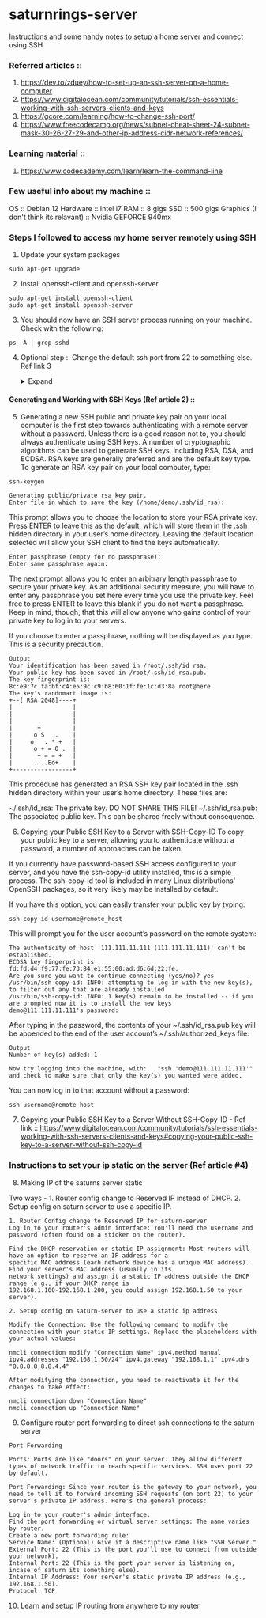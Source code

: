 # saturnrings-server
Instructions and some handy notes to setup a home server and connect using SSH. 

### Referred articles :: 
1. https://dev.to/zduey/how-to-set-up-an-ssh-server-on-a-home-computer
2. https://www.digitalocean.com/community/tutorials/ssh-essentials-working-with-ssh-servers-clients-and-keys
3. https://gcore.com/learning/how-to-change-ssh-port/
4. https://www.freecodecamp.org/news/subnet-cheat-sheet-24-subnet-mask-30-26-27-29-and-other-ip-address-cidr-network-references/

### Learning material :: 
1. https://www.codecademy.com/learn/learn-the-command-line

### Few useful info about my machine :: 
OS :: Debian 12
Hardware :: Intel i7
RAM :: 8 gigs
SSD :: 500 gigs
Graphics (I don't think its relavant) :: Nvidia GEFORCE 940mx

### Steps I followed to access my home server remotely using SSH

1. Update your system packages
```
sudo apt-get upgrade
```
2. Install openssh-client and openssh-server
```
sudo apt-get install openssh-client
sudo apt-get install openssh-server
```
3. You should now have an SSH server process running on your machine. Check with the following:
```
ps -A | grep sshd
```
4. Optional step :: Change the default ssh port from 22 to something else. Ref link 3
   
   <details>
   <summary>Expand</summary>

   a. Backup the Configuration File. Before making any changes, it’s always a good practice to back up your SSH configuration file.
   ```
   sudo cp /etc/ssh/sshd_config /etc/ssh/sshd_config.backup
   ```
   b. Edit the SSH Configuration File. Open the SSHD configuration file with your preferred text editor. For this example, we’ll use nano.
   ```
   sudo nano /etc/ssh/sshd_config
   ```
   c. Locate the Port Directive. Find the line that starts with Port. It should say Port 22 by default.
   d. Change the Port Number. Edit the line to reflect your desired port number, preferably above 1024 to avoid conflicts with other standard services. For instance, to change it to port 2222, the line would look like:
   ```
   Port 2222
   ```
   e. Restart the SSH Service. Apply the changes by restarting the SSH daemon.
   ```
   sudo systemctl restart sshd
   ```
   f. Test the New SSH Port. Before logging out of your current session, open a new terminal or SSH client and try connecting to the server using the new port to ensure everything works correctly:
   ```
   ssh username@your_server_ip -p 2222
   ```
   </details>
#### Generating and Working with SSH Keys (Ref article 2) ::
5. Generating a new SSH public and private key pair on your local computer is the first step towards authenticating with a remote server without a password. Unless there is a good reason not to, you should always authenticate using SSH keys.
A number of cryptographic algorithms can be used to generate SSH keys, including RSA, DSA, and ECDSA. RSA keys are generally preferred and are the default key type.
To generate an RSA key pair on your local computer, type:
```
ssh-keygen
```
```
Generating public/private rsa key pair.
Enter file in which to save the key (/home/demo/.ssh/id_rsa):
```
This prompt allows you to choose the location to store your RSA private key. Press ENTER to leave this as the default, which will store them in the .ssh hidden directory in your user’s home directory. Leaving the default location selected will allow your SSH client to find the keys automatically.
```
Enter passphrase (empty for no passphrase):
Enter same passphrase again:
```
The next prompt allows you to enter an arbitrary length passphrase to secure your private key. As an additional security measure, you will have to enter any passphrase you set here every time you use the private key. Feel free to press ENTER to leave this blank if you do not want a passphrase. Keep in mind, though, that this will allow anyone who gains control of your private key to log in to your servers.

If you choose to enter a passphrase, nothing will be displayed as you type. This is a security precaution.
```
Output
Your identification has been saved in /root/.ssh/id_rsa.
Your public key has been saved in /root/.ssh/id_rsa.pub.
The key fingerprint is:
8c:e9:7c:fa:bf:c4:e5:9c:c9:b8:60:1f:fe:1c:d3:8a root@here
The key's randomart image is:
+--[ RSA 2048]----+
|                 |
|                 |
|                 |
|       +         |
|      o S   .    |
|     o   . * +   |
|      o + = O .  |
|       + = = +   |
|      ....Eo+    |
+-----------------+
```
This procedure has generated an RSA SSH key pair located in the .ssh hidden directory within your user’s home directory. These files are:

~/.ssh/id_rsa: The private key. DO NOT SHARE THIS FILE!
~/.ssh/id_rsa.pub: The associated public key. This can be shared freely without consequence.

6. Copying your Public SSH Key to a Server with SSH-Copy-ID
To copy your public key to a server, allowing you to authenticate without a password, a number of approaches can be taken.

If you currently have password-based SSH access configured to your server, and you have the ssh-copy-id utility installed, this is a simple process. The ssh-copy-id tool is included in many Linux distributions’ OpenSSH packages, so it very likely may be installed by default.

If you have this option, you can easily transfer your public key by typing:
```
ssh-copy-id username@remote_host
```
This will prompt you for the user account’s password on the remote system:
```
The authenticity of host '111.111.11.111 (111.111.11.111)' can't be established.
ECDSA key fingerprint is fd:fd:d4:f9:77:fe:73:84:e1:55:00:ad:d6:6d:22:fe.
Are you sure you want to continue connecting (yes/no)? yes
/usr/bin/ssh-copy-id: INFO: attempting to log in with the new key(s), to filter out any that are already installed
/usr/bin/ssh-copy-id: INFO: 1 key(s) remain to be installed -- if you are prompted now it is to install the new keys
demo@111.111.11.111's password:
```
After typing in the password, the contents of your ~/.ssh/id_rsa.pub key will be appended to the end of the user account’s ~/.ssh/authorized_keys file:
```
Output
Number of key(s) added: 1

Now try logging into the machine, with:   "ssh 'demo@111.111.11.111'"
and check to make sure that only the key(s) you wanted were added.
```
You can now log in to that account without a password:
```
ssh username@remote_host
```
7. Copying your Public SSH Key to a Server Without SSH-Copy-ID - Ref link :: https://www.digitalocean.com/community/tutorials/ssh-essentials-working-with-ssh-servers-clients-and-keys#copying-your-public-ssh-key-to-a-server-without-ssh-copy-id

### Instructions to set your ip static on the server (Ref article #4)

8. Making IP of the saturns server static

Two ways - 1. Router config change to Reserved IP instead of DHCP. 2. Setup config on saturn server to use a specific IP. 

```
1. Router Config change to Reserved IP for saturn-server
Log in to your router's admin interface: You'll need the username and password (often found on a sticker on the router).

Find the DHCP reservation or static IP assignment: Most routers will have an option to reserve an IP address for a
specific MAC address (each network device has a unique MAC address). Find your server's MAC address (usually in its
network settings) and assign it a static IP address outside the DHCP range (e.g., if your DHCP range is
192.168.1.100-192.168.1.200, you could assign 192.168.1.50 to your server).
```
```
2. Setup config on saturn-server to use a static ip address

Modify the Connection: Use the following command to modify the connection with your static IP settings. Replace the placeholders with your actual values:

nmcli connection modify "Connection Name" ipv4.method manual ipv4.addresses "192.168.1.50/24" ipv4.gateway "192.168.1.1" ipv4.dns "8.8.8.8,8.8.4.4"

After modifying the connection, you need to reactivate it for the changes to take effect:

nmcli connection down "Connection Name"
nmcli connection up "Connection Name"
```

9. Configure router port forwarding to direct ssh connections to the saturn server

```
Port Forwarding

Ports: Ports are like "doors" on your server. They allow different types of network traffic to reach specific services. SSH uses port 22 by default.

Port Forwarding: Since your router is the gateway to your network, you need to tell it to forward incoming SSH requests (on port 22) to your server's private IP address. Here's the general process:

Log in to your router's admin interface.
Find the port forwarding or virtual server settings: The name varies by router.
Create a new port forwarding rule:
Service Name: (Optional) Give it a descriptive name like "SSH Server."
External Port: 22 (This is the port you'll use to connect from outside your network).
Internal Port: 22 (This is the port your server is listening on, incase of saturn its something else).
Internal IP Address: Your server's static private IP address (e.g., 192.168.1.50).
Protocol: TCP
```

10. Learn and setup IP routing from anywhere to my router

   







